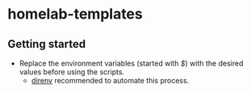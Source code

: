 # homelab-templates

## Getting started
  - Replace the environment variables (started with _$_) with the desired values before using the scripts.
    - [direnv](https://direnv.net/) recommended to automate this process.
